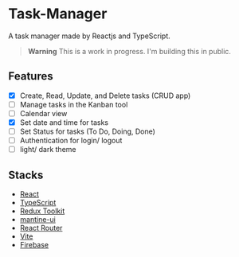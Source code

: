 # Task-Manager
A task manager made by Reactjs and TypeScript. 

> **Warning**
> This is a work in progress. I'm building this in public.

## Features
- [x] Create, Read, Update, and Delete tasks (CRUD app)
- [ ] Manage tasks in the Kanban tool
- [ ] Calendar view
- [x] Set date and time for tasks
- [ ] Set Status for tasks (To Do, Doing, Done)
- [ ] Authentication for login/ logout
- [ ] light/ dark theme

## Stacks
- [React](https://react.dev/)
- [TypeScript](https://www.typescriptlang.org/)
- [Redux Toolkit](https://redux-toolkit.js.org/)
- [mantine-ui](https://mantine.dev/)
- [React Router](https://reactrouter.com/en/main)
- [Vite](https://vitejs.dev/)
- [Firebase](https://firebase.google.com/)

